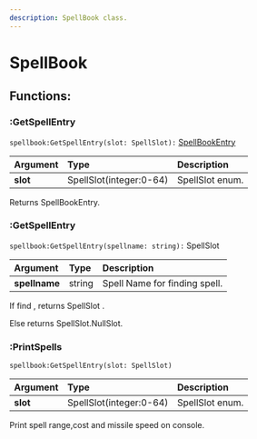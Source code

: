 ```yaml
---
description: SpellBook class.
---
```


# SpellBook

## Functions:

### :GetSpellEntry

`spellbook:GetSpellEntry(slot: SpellSlot):` [SpellBookEntry](spellbookentry.md)

| Argument | Type | Description |
| :--- | :--- | :--- |
| **slot** | SpellSlot\(integer:0-64\) | SpellSlot enum. |

Returns SpellBookEntry.



### :GetSpellEntry

`spellbook:GetSpellEntry(spellname: string):` SpellSlot

| Argument | Type | Description |
| :--- | :--- | :--- |
| **spellname** | string | Spell Name for finding spell. |

If find , returns  SpellSlot .

Else returns SpellSlot.NullSlot.



### :PrintSpells

`spellbook:GetSpellEntry(slot: SpellSlot)`

| Argument | Type | Description |
| :--- | :--- | :--- |
| **slot** | SpellSlot\(integer:0-64\) | SpellSlot enum. |

Print spell range,cost and missile speed on console.

